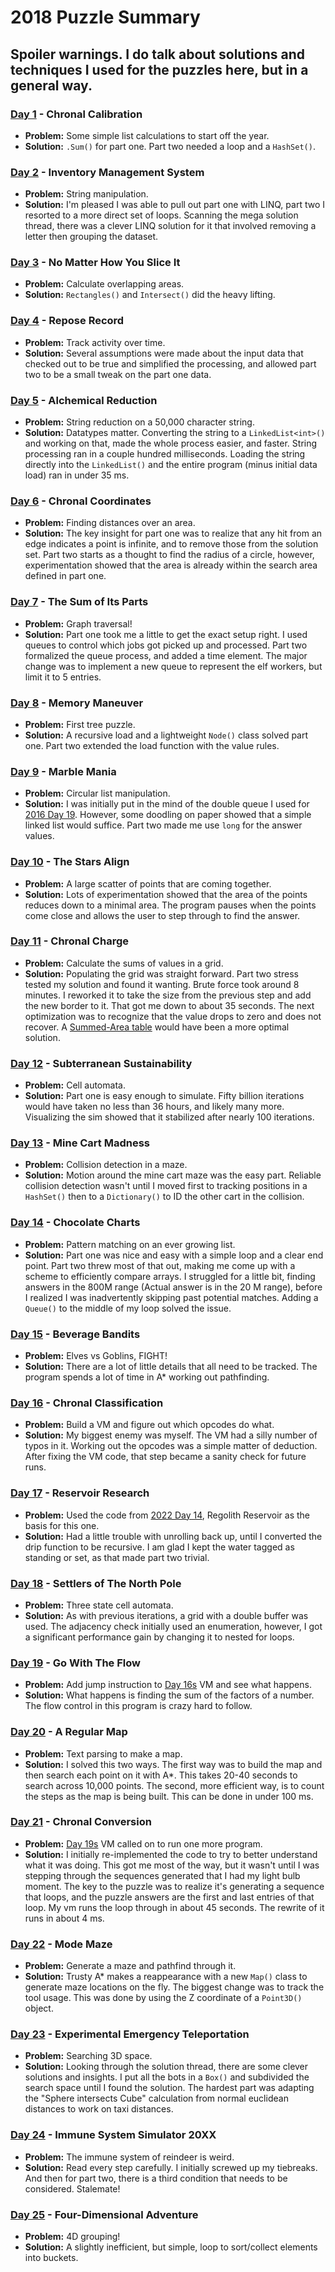 # 2018 Puzzle Summary 
## Spoiler warnings. I do talk about solutions and techniques I used for the puzzles here, but in a general way.

### [Day 1](Day%2001) - Chronal Calibration
- **Problem:** Some simple list calculations to start off the year. 
- **Solution:** `.Sum()` for part one. Part two needed a loop and a `HashSet()`.

### [Day 2](Day%2002) - Inventory Management System
- **Problem:** String manipulation. 
- **Solution:** I'm pleased I was able to pull out part one with LINQ, part two I resorted to a more direct set of loops. Scanning the mega solution thread, there was a clever LINQ solution for it that involved removing a letter then grouping the dataset.

### [Day 3](Day%2003) - No Matter How You Slice It
- **Problem:** Calculate overlapping areas. 
- **Solution:** `Rectangles()` and `Intersect()` did the heavy lifting.

### [Day 4](Day%2004) - Repose Record
- **Problem:** Track activity over time.
- **Solution:** Several assumptions were made about the input data that checked out to be true and simplified the processing, and allowed part two to be a small tweak on the part one data.

### [Day 5](Day%2005) - Alchemical Reduction
- **Problem:** String reduction on a 50,000 character string. 
- **Solution:** Datatypes matter. Converting the string to a `LinkedList<int>()` and working on that, made the whole process easier, and faster. String processing ran in a couple hundred milliseconds. Loading the string directly into the `LinkedList()` and the entire program (minus initial data load) ran in under 35 ms.  

### [Day 6](Day%2006) - Chronal Coordinates
- **Problem:** Finding distances over an area.
- **Solution:** The key insight for part one was to realize that any hit from an edge indicates a point is infinite, and to remove those from the solution set. Part two starts as a thought to find the radius of a circle, however, experimentation showed that the area is already within the search area defined in part one.

### [Day 7](Day%2007) - The Sum of Its Parts
- **Problem:** Graph traversal!
- **Solution:** Part one took me a little to get the exact setup right. I used queues to control which jobs got picked up and processed.  Part two formalized the queue process, and added a time element. The major change was to implement a new queue to represent the elf workers, but limit it to 5 entries.

### [Day 8](Day%2008) - Memory Maneuver
- **Problem:** First tree puzzle. 
- **Solution:** A recursive load and a lightweight `Node()` class solved part one. Part two extended the load function with the value rules.

### [Day 9](Day%2009) - Marble Mania
- **Problem:** Circular list manipulation. 
- **Solution:** I was initially put in the mind of the double queue I used for [2016 Day 19](../2016/Day%2019/). However, some doodling on paper showed that a simple linked list would suffice. Part two made me use `long` for the answer values. 

### [Day 10](Day%2010) - The Stars Align
- **Problem:** A large scatter of points that are coming together.
- **Solution:** Lots of experimentation showed that the area of the points reduces down to a minimal area. The program pauses when the points come close and allows the user to step through to find the answer. 

### [Day 11](Day%2011) - Chronal Charge
- **Problem:** Calculate the sums of values in a grid.
- **Solution:** Populating the grid was straight forward. Part two stress tested my solution and found it wanting. Brute force took around 8 minutes. I reworked it to take the size from the previous step and add the new border to it. That got me down to about 35 seconds. The next optimization was to recognize that the value drops to zero and does not recover. A [Summed-Area table](https://en.wikipedia.org/wiki/Summed-area_table) would have been a more optimal solution.

### [Day 12](Day%2012) - Subterranean Sustainability
- **Problem:** Cell automata.
- **Solution:** Part one is easy enough to simulate. Fifty billion iterations would have taken no less than 36 hours, and likely many more. Visualizing the sim showed that it stabilized after nearly 100 iterations.

### [Day 13](Day%2013) - Mine Cart Madness
- **Problem:** Collision detection in a maze.
- **Solution:** Motion around the mine cart maze was the easy part. Reliable collision detection wasn't until I moved first to tracking positions in a `HashSet()` then to a `Dictionary()` to ID the other cart in the collision. 

### [Day 14](Day%2014) - Chocolate Charts
- **Problem:** Pattern matching on an ever growing list.
- **Solution:** Part one was nice and easy with a simple loop and a clear end point. Part two threw most of that out, making me come up with a scheme to efficiently compare arrays. I struggled for a little bit, finding answers in the 800M range (Actual answer is in the 20 M range), before I realized I was inadvertently skipping past potential matches. Adding a `Queue()` to the middle of my loop solved the issue.

### [Day 15](Day%2015) - Beverage Bandits
- **Problem:** Elves vs Goblins, FIGHT!
- **Solution:** There are a lot of little details that all need to be tracked. The program spends a lot of time in A* working out pathfinding.

### [Day 16](Day%2016) - Chronal Classification
- **Problem:** Build a VM and figure out which opcodes do what. 
- **Solution:** My biggest enemy was myself. The VM had a silly number of typos in it. Working out the opcodes was a simple matter of deduction. After fixing the VM code, that step became a sanity check for future runs.

### [Day 17](Day%2017) - Reservoir Research
- **Problem:** Used the code from [2022 Day 14](../2022/Day%2014), Regolith Reservoir as the basis for this one. 
- **Solution:** Had a little trouble with unrolling back up, until I converted the drip function to be recursive. I am glad I kept the water tagged as standing or set, as that made part two trivial.

### [Day 18](Day%2018) - Settlers of The North Pole
- **Problem:** Three state cell automata.
- **Solution:** As with previous iterations, a grid with a double buffer was used. The adjacency check initially used an enumeration, however, I got a significant performance gain by changing it to nested for loops.
 
### [Day 19](Day%2019) - Go With The Flow
- **Problem:** Add jump instruction to [Day 16s](Day%2016) VM and see what happens. 
- **Solution:** What happens is finding the sum of the factors of a number. The flow control in this program is crazy hard to follow.

### [Day 20](Day%2020) - A Regular Map
- **Problem:** Text parsing to make a map.
- **Solution:** I solved this two ways. The first way was to build the map and then search each point on it with A*. This takes 20-40 seconds to search across 10,000 points. The second, more efficient way, is to count the steps as the map is being built. This can be done in under 100 ms.

### [Day 21](Day%2021) - Chronal Conversion
- **Problem:** [Day 19s](Day%2019) VM called on to run one more program.
- **Solution:** I initially re-implemented the code to try to better understand what it was doing. This got me most of the way, but it wasn't until I was stepping through the sequences generated that I had my light bulb moment. The key to the puzzle was to realize it's generating a sequence that loops, and the puzzle answers are the first and last entries of that loop. My vm runs the loop through in about 45 seconds. The rewrite of it runs in about 4 ms.

### [Day 22](Day%2022) - Mode Maze
- **Problem:** Generate a maze and pathfind through it. 
- **Solution:** Trusty A* makes a reappearance with a new `Map()` class to generate maze locations on the fly. The biggest change was to track the tool usage. This was done by using the Z coordinate of a `Point3D()` object.

### [Day 23](Day%2023) - Experimental Emergency Teleportation
- **Problem:** Searching 3D space.
- **Solution:** Looking through the solution thread, there are some clever solutions and insights. I put all the bots in a `Box()` and subdivided the search space until I found the solution. The hardest part was adapting the "Sphere intersects Cube" calculation from normal euclidean distances to work on taxi distances.

### [Day 24](Day%2024) - Immune System Simulator 20XX
- **Problem:** The immune system of reindeer is weird.
- **Solution:** Read every step carefully. I initially screwed up my tiebreaks. And then for part two, there is a third condition that needs to be considered. Stalemate!

### [Day 25](Day%2025) - Four-Dimensional Adventure
- **Problem:** 4D grouping!
- **Solution:** A slightly inefficient, but simple, loop to sort/collect elements into buckets.
